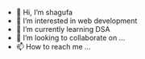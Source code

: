 - 👋 Hi, I’m shagufa
- 👀 I’m interested in web development
- 🌱 I’m currently learning DSA
- 💞️ I’m looking to collaborate on ...
- 📫 How to reach me ...

<!---
shagufa258/shagufa258 is a ✨ special ✨ repository because its `README.md` (this file) appears on your GitHub profile.
You can click the Preview link to take a look at your changes.
--->
